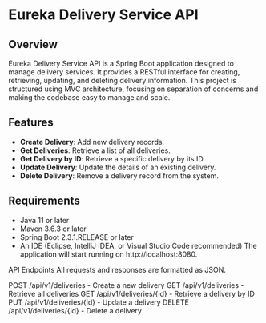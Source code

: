 # Eureka Delivery Service API

## Overview

Eureka Delivery Service API is a Spring Boot application designed to manage delivery services. It provides a RESTful interface for creating, retrieving, updating, and deleting delivery information. This project is structured using MVC architecture, focusing on separation of concerns and making the codebase easy to manage and scale.

## Features

- **Create Delivery**: Add new delivery records.
- **Get Deliveries**: Retrieve a list of all deliveries.
- **Get Delivery by ID**: Retrieve a specific delivery by its ID.
- **Update Delivery**: Update the details of an existing delivery.
- **Delete Delivery**: Remove a delivery record from the system.

## Requirements

- Java 11 or later
- Maven 3.6.3 or later
- Spring Boot 2.3.1.RELEASE or later
- An IDE (Eclipse, IntelliJ IDEA, or Visual Studio Code recommended)
The application will start running on http://localhost:8080.

API Endpoints
All requests and responses are formatted as JSON.

POST /api/v1/deliveries - Create a new delivery
GET /api/v1/deliveries - Retrieve all deliveries
GET /api/v1/deliveries/{id} - Retrieve a delivery by ID
PUT /api/v1/deliveries/{id} - Update a delivery
DELETE /api/v1/deliveries/{id} - Delete a delivery

